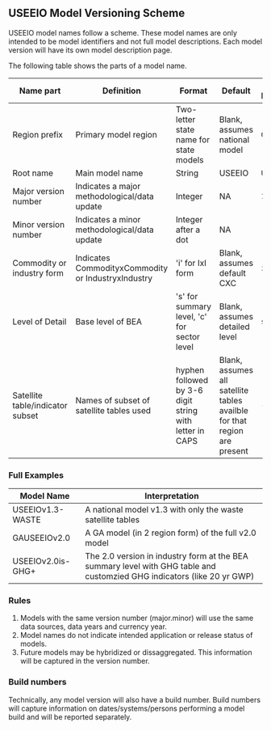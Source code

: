 <!-- USEEIOversioningschemeFeb2019 -->
## USEEIO Model Versioning Scheme

USEEIO model names follow a scheme.
These model names are only intended to be model identifiers and not full model descriptions.
Each model version will have its own model description page.

The following table shows the parts of a model name.

|Name part | Definition | Format | Default| Part Example|
|---|---|---|---|---|
|Region prefix | Primary model region | Two-letter state name for state models| Blank, assumes national model| `GA`|
|Root name | Main model name |String| USEEIO | `USEEIO`|
|Major version number | Indicates a major methodological/data update | Integer | NA | `1`|
|Minor version number | Indicates a minor methodological/data update | Integer after a dot| NA| `.1`|
|Commodity or industry form| Indicates CommodityxCommodity or IndustryxIndustry | 'i' for IxI form | Blank, assumes default CXC| `i`|
|Level of Detail | Base level of BEA | 's' for summary level, 'c' for sector level | Blank, assumes detailed level| `s`|
|Satellite table/indicator subset | Names of subset of satellite tables used | hyphen followed by 3-6 digit string with letter in CAPS | Blank, assumes all satellite tables availble for that region are present| `-GHG`

### Full Examples

|Model Name|Interpretation|
|---|---|
|USEEIOv1.3-WASTE|A national model v1.3 with only the waste satellite tables|
|GAUSEEIOv2.0|A GA model (in 2 region form) of the full v2.0 model|
|USEEIOv2.0is-GHG+|The 2.0 version in industry form at the BEA summary level with GHG table and customzied GHG indicators (like 20 yr GWP)|

### Rules

1. Models with the same version number (major.minor) will use the same data sources, data years and currency year.
2. Model names do not indicate intended application or release status of models.
3. Future models may be hybridized or dissaggregated. This information will be captured in the version number.

### Build numbers
Technically, any model version will also have a build number. Build numbers will capture information on dates/systems/persons performing a model build and will be reported separately.